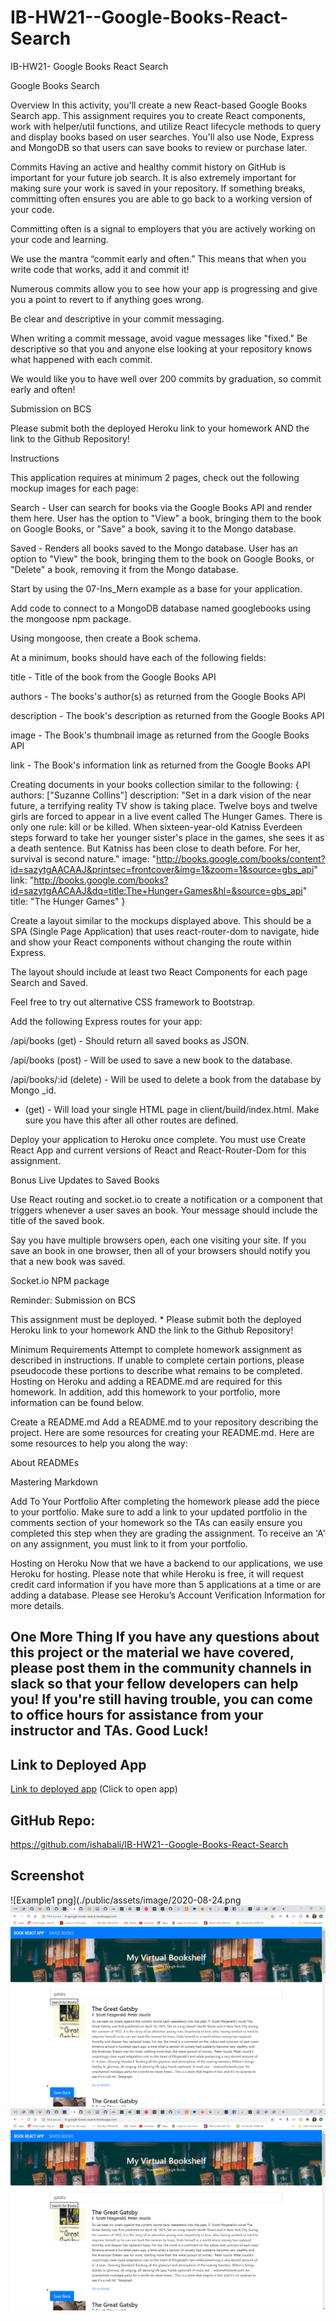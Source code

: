# IB-HW21--Google-Books-React-Search
IB-HW21- Google Books React Search

Google Books Search

Overview
In this activity, you'll create a new React-based Google Books Search app. This assignment requires you to create React components, work with helper/util functions, and utilize React lifecycle methods to query and display books based on user searches. You'll also use Node, Express and MongoDB so that users can save books to review or purchase later.

Commits
Having an active and healthy commit history on GitHub is important for your future job search. It is also extremely important for making sure your work is saved in your repository. If something breaks, committing often ensures you are able to go back to a working version of your code.


Committing often is a signal to employers that you are actively working on your code and learning.


We use the mantra “commit early and often.”  This means that when you write code that works, add it and commit it!


Numerous commits allow you to see how your app is progressing and give you a point to revert to if anything goes wrong.




Be clear and descriptive in your commit messaging.

When writing a commit message, avoid vague messages like "fixed." Be descriptive so that you and anyone else looking at your repository knows what happened with each commit.



We would like you to have well over 200 commits by graduation, so commit early and often!



Submission on BCS

Please submit both the deployed Heroku link to your homework AND the link to the Github Repository!


Instructions


This application requires at minimum 2 pages, check out the following mockup images for each page:


Search - User can search for books via the Google Books API and render them here. User has the option to "View" a book, bringing them to the book on Google Books, or "Save" a book, saving it to the Mongo database.


Saved - Renders all books saved to the Mongo database. User has an option to "View" the book, bringing them to the book on Google Books, or "Delete" a book, removing it from the Mongo database.






Start by using the 07-Ins_Mern example as a base for your application.


Add code to connect to a MongoDB database named googlebooks using the mongoose npm package.


Using mongoose, then create a Book schema.


At a minimum, books should have each of the following fields:




title - Title of the book from the Google Books API


authors - The books's author(s) as returned from the Google Books API


description - The book's description as returned from the Google Books API


image - The Book's thumbnail image as returned from the Google Books API


link - The Book's information link as returned from the Google Books API


Creating documents in your books collection similar to the following:
{
  authors: ["Suzanne Collins"]
  description: "Set in a dark vision of the near future, a terrifying reality TV show is taking place. Twelve boys and twelve girls are forced to appear in a live event called The Hunger Games. There is only one rule: kill or be killed. When sixteen-year-old Katniss Everdeen steps forward to take her younger sister's place in the games, she sees it as a death sentence. But Katniss has been close to death before. For her, survival is second nature."
  image: "http://books.google.com/books/content?id=sazytgAACAAJ&printsec=frontcover&img=1&zoom=1&source=gbs_api"
  link: "http://books.google.com/books?id=sazytgAACAAJ&dq=title:The+Hunger+Games&hl=&source=gbs_api"
  title: "The Hunger Games"
}



Create a layout similar to the mockups displayed above. This should be a SPA (Single Page Application) that uses react-router-dom to navigate, hide and show your React components without changing the route within Express.



The layout should include at least two React Components for each page Search and Saved.


Feel free to try out alternative CSS framework to Bootstrap.



Add the following Express routes for your app:



/api/books (get) - Should return all saved books as JSON.


/api/books (post) - Will be used to save a new book to the database.


/api/books/:id (delete) - Will be used to delete a book from the database by Mongo _id.


* (get) - Will load your single HTML page in client/build/index.html. Make sure you have this after all other routes are defined.


Deploy your application to Heroku once complete. You must use Create React App and current versions of React and React-Router-Dom for this assignment.




Bonus Live Updates to Saved Books


Use React routing and socket.io to create a notification or a component that triggers whenever a user saves an book. Your message should include the title of the saved book.


Say you have multiple browsers open, each one visiting your site. If you save an book in one browser, then all of your browsers should notify you that a new book was saved.


Socket.io NPM package





Reminder: Submission on BCS


This assignment must be deployed. * Please submit both the deployed Heroku link to your homework AND the link to the Github Repository!



Minimum Requirements
Attempt to complete homework assignment as described in instructions. If unable to complete certain portions, please pseudocode these portions to describe what remains to be completed. Hosting on Heroku and adding a README.md are required for this homework. In addition, add this homework to your portfolio, more information can be found below.


Create a README.md
Add a README.md to your repository describing the project. Here are some resources for creating your README.md. Here are some resources to help you along the way:


About READMEs


Mastering Markdown

Add To Your Portfolio
After completing the homework please add the piece to your portfolio. Make sure to add a link to your updated portfolio in the comments section of your homework so the TAs can easily ensure you completed this step when they are grading the assignment. To receive an 'A' on any assignment, you must link to it from your portfolio.


Hosting on Heroku
Now that we have a backend to our applications, we use Heroku for hosting. Please note that while Heroku is free, it will request credit card information if you have more than 5 applications at a time or are adding a database.
Please see Heroku’s Account Verification Information for more details.


One More Thing
If you have any questions about this project or the material we have covered, please post them in the community channels in slack so that your fellow developers can help you! If you're still having trouble, you can come to office hours for assistance from your instructor and TAs.
Good Luck!
--------------------------------------------------------

## Link to Deployed App
[Link to deployed app](https://nw-hw21--google-books-react-se.herokuapp.com/) 
(Click to open app)

## GitHub Repo:
https://github.com/ishabali/IB-HW21--Google-Books-React-Search   



## Screenshot
![Example1 png](./public/assets/image/2020-08-24.png
![Example2 png](./public/assets/image/2020-08-24.png (1))
![Example3 png](./public/assets/image/2020-08-24.png (2))

